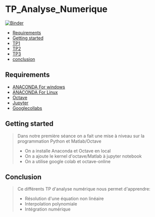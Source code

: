 # TP_Analyse_Numerique
[![Binder](https://mybinder.org/badge_logo.svg)](https://mybinder.org/v2/gh/chanez-alt/TP_Analyse_Numerique/main)


- [Requirements](#requirements)
- [Getting started](#getting-started)
- [TP1][TP1]
- [TP2][TP2]
- [TP3][TP3]
- [conclusion](#conclusion)




## Requirements

* [ANACONDA For windows][ANACONDA] 
* [ANACONDA For Linux][ANACONDA]
* [Octave][oct]
* [Jupyter][Jup]
* [Googlecollabs][clb]

## Getting started 
> Dans notre première séance on a fait une mise à niveau sur la programmation Python et Matlab/Octave 
> + On a installe Anaconda et Octave en local
> + On  a ajoute le kernel d'octave/Matlab à jupyter notebook
> + On a utilise google colab et octave-online 
## Conclusion
>Ce différents TP d'analyse numérique nous permet d'apprendre:
> + Résolution d'une équation non linéaire
> + Interpolation polynomiale
> + Intégration numérique



[ANACONDA]: https://www.anaconda.com/products/individual
[Jup]: https://jupyter.org/
[oct]: https://www.gnu.org/software/octave/index
[TP1]: https://github.com/chanez-alt/TP_Analyse_Numerique/tree/main/TP1
[TP2]: https://github.com/chanez-alt/TP_Analyse_Numerique/tree/main/TP2
[TP3]: https://github.com/nevermind78/NUM_ANALYSIS/tree/main/TP3

[clb]:https://colab.research.google.com/notebooks/intro.ipynb


